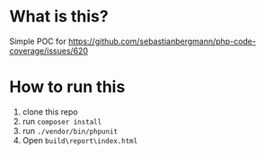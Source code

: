 # What is this?
Simple POC for https://github.com/sebastianbergmann/php-code-coverage/issues/620

# How to run this
1) clone this repo
2) run `composer install`
2) run `./vendor/bin/phpunit`
3) Open `build\report\index.html`